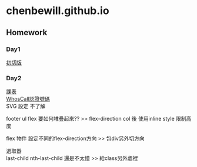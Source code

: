 # chenbewill.github.io
## Homework 
### Day1
[初切版](https://chenbewill.github.io/Day1/01.html)
### Day2
[課表](https://chenbewill.github.io/Day2/table.html)  
[WhosCall認證號碼](https://chenbewill.github.io/Day2/WhosCall.html)  
SVG 設定 不了解  

footer ul flex 要如何堆疊起來??  >> flex-direction col 後 使用inline style 限制高度  

flex 物件 設定不同的flex-direction方向  >> 包div另外切方向

選取器  
last-child  nth-last-child  還是不太懂 >> 給class另外處裡
